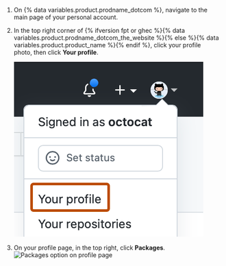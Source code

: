 1. On {% data variables.product.prodname_dotcom %}, navigate to the main page of your personal account.
2. In the top right corner of {% ifversion fpt or ghec %}{% data variables.product.prodname_dotcom_the_website %}{% else %}{% data variables.product.product_name %}{% endif %}, click your profile photo, then click **Your profile**.

   ![Screenshot of the dropdown menu under @octocat's profile picture. "Your profile" is outlined in dark orange.](/assets/images/help/profile/top_right_avatar.png)
3. On your profile page, in the top right, click **Packages**.
  ![Packages option on profile page](/assets/images/help/package-registry/packages-from-user-profile.png)
